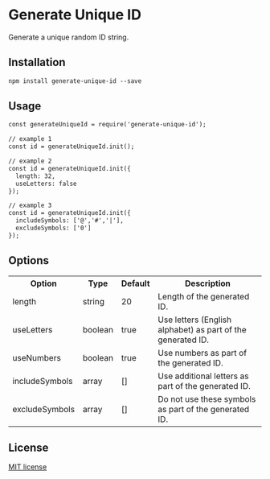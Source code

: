 # Generate Unique ID
Generate a unique random ID string.

## Installation
```html
npm install generate-unique-id --save
```

## Usage
```html
const generateUniqueId = require('generate-unique-id');

// example 1
const id = generateUniqueId.init();

// example 2
const id = generateUniqueId.init({
  length: 32,
  useLetters: false
});

// example 3
const id = generateUniqueId.init({
  includeSymbols: ['@','#','|'],
  excludeSymbols: ['0']
});
```

## Options
<table>
  <tr>
    <th>Option</th>
    <th>Type</th>
    <th>Default</th>
    <th>Description</th>
  </tr>
  <tr>
    <td>length</td>
    <td>string</td>
    <td>20</td>
    <td>Length of the generated ID.</td>
  </tr>
  <tr>
    <td>useLetters</td>
    <td>boolean</td>
    <td>true</td>
    <td>Use letters (English alphabet) as part of the generated ID.</td>
  </tr>
  <tr>
    <td>useNumbers</td>
    <td>boolean</td>
    <td>true</td>
    <td>Use numbers as part of the generated ID.</td>
  </tr>
  <tr>
    <td>includeSymbols</td>
    <td>array</td>
    <td>[]</td>
    <td>Use additional letters as part of the generated ID.</td>
  </tr>
  <tr>
    <td>excludeSymbols</td>
    <td>array</td>
    <td>[]</td>
    <td>Do not use these symbols as part of the generated ID.</td>
  </tr>
</table>

## License
[MIT license](http://www.opensource.org/licenses/MIT)
